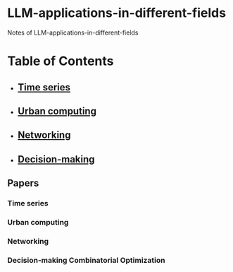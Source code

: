 # LLM-applications-in-different-fields
Notes of LLM-applications-in-different-fields

# Table of Contents
- [Time series](#TIME-SERIES)
   - 

- [Urban computing](#URBAN-COMPUTING)
   - 

- [Networking](#NETWORKING)
   - 

- [Decision-making](#DECISION-MAKING)
   - 

## Papers 

### Time series

### Urban computing

### Networking 

### Decision-making Combinatorial Optimization